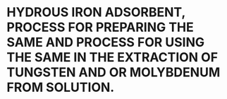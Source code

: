 # HYDROUS IRON ADSORBENT, PROCESS FOR PREPARING THE SAME AND PROCESS FOR USING THE SAME IN THE EXTRACTION OF TUNGSTEN AND OR MOLYBDENUM FROM SOLUTION.